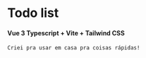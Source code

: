 # **Todo list** 
#### Vue 3 Typescript + Vite + Tailwind CSS

`Criei pra usar em casa pra coisas rápidas!`